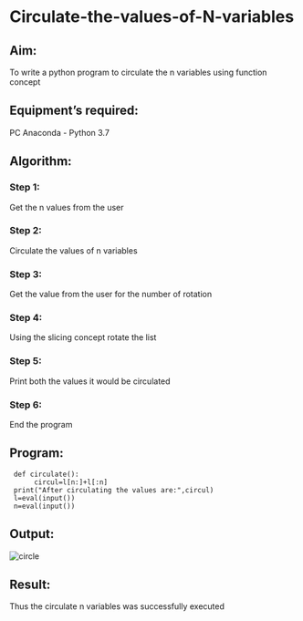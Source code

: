 # Circulate-the-values-of-N-variables
## Aim:
To write a python program to circulate the n variables using function concept
## Equipment’s required:
PC
Anaconda - Python 3.7
## Algorithm: 
### Step 1:
Get the n values from the user 
### Step 2:
Circulate the values of n variables 
### Step 3: 
Get the value from the user for the number of rotation
### Step 4: 
Using the slicing concept rotate the list
### Step 5:
Print both the values it would be circulated 
### Step 6:
End the program
## Program:
     def circulate():
          circul=l[n:]+l[:n]
     print("After circulating the values are:",circul)
     l=eval(input())
     n=eval(input())
## Output:
![circle](https://user-images.githubusercontent.com/120232371/209059762-c958806e-30b9-47b6-b7c9-871882f6a98f.jpg)

## Result:
Thus the circulate n variables was successfully executed

